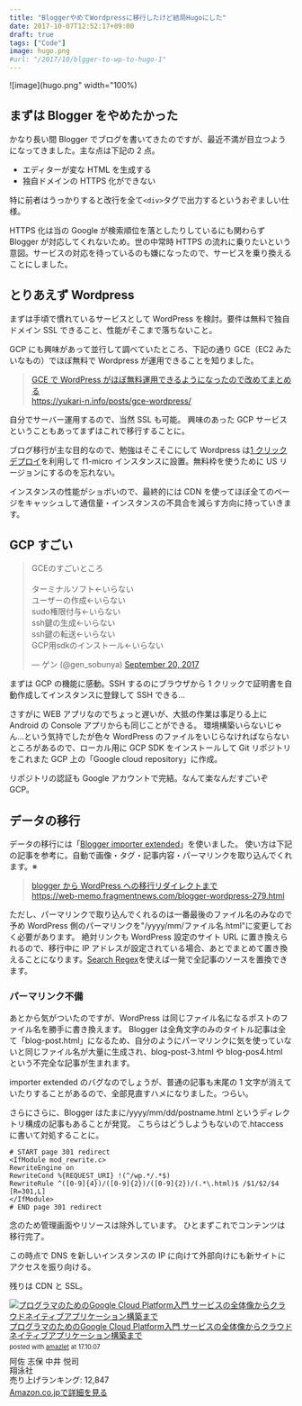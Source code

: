 ```yaml
---
title: "BloggerやめてWordpressに移行したけど結局Hugoにした"
date: 2017-10-07T12:52:17+09:00
draft: true
tags: ["Code"]
image: hugo.png
#url: "/2017/10/blgger-to-wp-to-hugo-1"
---
```


![image](hugo.png" width="100%)

## まずは Blogger をやめたかった

かなり長い間 Blogger でブログを書いてきたのですが、最近不満が目立つようになってきました。主な点は下記の 2 点。

- エディターが変な HTML を生成する
- 独自ドメインの HTTPS 化ができない

特に前者はうっかりすると改行を全て`<div>`タグで出力するというおぞましい仕様。

HTTPS 化は当の Google が検索順位を落としたりしているにも関わらず Blogger が対応してくれないため。世の中常時 HTTPS の流れに乗りたいという意図。サービスの対応を待っているのも嫌になったので、サービスを乗り換えることにしました。

## とりあえず Wordpress

まずは手頃で慣れているサービスとして WordPress を検討。要件は無料で独自ドメイン SSL できること、性能がそこまで落ちないこと。

GCP にも興味があって並行して調べていたところ、下記の通り GCE（EC2 みたいなもの）でほぼ無料で Wordpress が運用できることを知りました。

> [GCE で WordPress がほぼ無料運用できるようになったので改めてまとめる](https://yukari-n.info/posts/gce-wordpress/)\
> https://yukari-n.info/posts/gce-wordpress/

自分でサーバー運用するので、当然 SSL も可能。
興味のあった GCP サービスということもあってまずはこれで移行することに。

ブログ移行が主な目的なので、勉強はそこそこにして Wordpress は[1 クリックデプロイ](https://console.cloud.google.com/launcher/details/click-to-deploy-images/wordpress)を利用して f1-micro インスタンスに設置。無料枠を使うために US リージョンにするのを忘れない。

インスタンスの性能がショボいので、最終的には CDN を使ってほぼ全てのページをキャッシュして通信量・インスタンスの不具合を減らす方向に持っていきます。

## GCP すごい

<blockquote class="twitter-tweet"><p lang="ja" dir="ltr">GCEのすごいところ<br><br>ターミナルソフト←いらない<br>ユーザーの作成←いらない<br>sudo権限付与←いらない<br>ssh鍵の生成←いらない<br>ssh鍵の転送←いらない<br>GCP用sdkのインストール←いらない</p>&mdash; ゲン (@gen_sobunya) <a href="https://twitter.com/gen_sobunya/status/910320028464988160?ref_src=twsrc%5Etfw">September 20, 2017</a></blockquote> <script async src="https://platform.twitter.com/widgets.js" charset="utf-8"></script>

まずは GCP の機能に感動。SSH するのにブラウザから 1 クリックで証明書を自動作成してインスタンスに登録して SSH できる…

さすがに WEB アプリなのでちょっと遅いが、大抵の作業は事足りる上に Android の Console アプリからも同じことができる。
環境構築いらないじゃん…という気持でしたが色々 WordPress のファイルをいじらなければならないところがあるので、ローカル用に GCP SDK をインストールして Git リポジトリをこれまた GCP 上の「Google cloud repository」に作成。

リポジトリの認証も Google アカウントで完結。なんて楽なんだすごいぞ GCP。

## データの移行

データの移行には「[Blogger importer extended](https://ja.wordpress.org/plugins/blogger-importer-extended/)」を使いました。
使い方は下記の記事を参考に。自動で画像・タグ・記事内容・パーマリンクを取り込んでくれます。※

> [blogger から WordPress への移行リダイレクトまで](https://web-memo.fragmentnews.com/blogger-wordpress-279.html)\
> https://web-memo.fragmentnews.com/blogger-wordpress-279.html

ただし、パーマリンクで取り込んでくれるのは一番最後のファイル名のみなので予め WordPress 側のパーマリンクを"/yyyy/mm/ファイル名.html"に変更しておく必要があります。
絶対リンクも WordPress 設定のサイト URL に置き換えられるので、移行中に IP アドレスが設定されている場合、あとでまとめて置き換えることになります。[Search Regex](https://ja.wordpress.org/plugins/search-regex/)を使えば一発で全記事のソースを置換できます。

### パーマリンク不備

あとから気がついたのですが、WordPress は同じファイル名になるポストのファイル名を勝手に書き換えます。
Blogger は全角文字のみのタイトル記事は全て「blog-post.html」になるため、自分のようにパーマリンクに気を使っていないと同じファイル名が大量に生成され、blog-post-3.html や blog-pos4.html という不完全な記事が生まれます。

importer extended のバグなのでしょうが、普通の記事も末尾の 1 文字が消えていたりすることがあるので、全部見直すハメになりました。つらい。

さらにさらに、Blogger はたまに/yyyy/mm/dd/postname.html というディレクトリ構成の記事もあることが発覚。
こちらはどうしようもないので.htaccess に書いて対処することに。

```
# START page 301 redirect
<IfModule mod_rewrite.c>
RewriteEngine on
RewriteCond %{REQUEST_URI} !(^/wp.*/.*$)
RewriteRule ^([0-9]{4})/([0-9]{2})/([0-9]{2})/(.*\.html)$ /$1/$2/$4 [R=301,L]
</IfModule>
# END page 301 redirect
```

念のため管理画面やリソースは除外しています。
ひとまずこれでコンテンツは移行完了。

この時点で DNS を新しいインスタンスの IP に向けて外部向けにも新サイトにアクセスを振り向ける。

残りは CDN と SSL。

<div class="amazlet-box" style="margin-bottom:0px;"><div class="amazlet-image" style="float:left;margin:0px 12px 1px 0px;"><a href="http://www.amazon.co.jp/exec/obidos/ASIN/4798137146/gensobunya-22/ref=nosim/" name="amazletlink" target="_blank"><img src="https://images-fe.ssl-images-amazon.com/images/I/51TXapj99DL._SL160_.jpg" alt="プログラマのためのGoogle Cloud Platform入門 サービスの全体像からクラウドネイティブアプリケーション構築まで" style="border: none;" /></a></div><div class="amazlet-info" style="line-height:120%; margin-bottom: 10px"><div class="amazlet-name" style="margin-bottom:10px;line-height:120%"><a href="http://www.amazon.co.jp/exec/obidos/ASIN/4798137146/gensobunya-22/ref=nosim/" name="amazletlink" target="_blank">プログラマのためのGoogle Cloud Platform入門 サービスの全体像からクラウドネイティブアプリケーション構築まで</a><div class="amazlet-powered-date" style="font-size:80%;margin-top:5px;line-height:120%">posted with <a href="http://www.amazlet.com/" title="amazlet" target="_blank">amazlet</a> at 17.10.07</div></div><div class="amazlet-detail">阿佐 志保 中井 悦司 <br />翔泳社 <br />売り上げランキング: 12,847<br /></div><div class="amazlet-sub-info" style="float: left;"><div class="amazlet-link" style="margin-top: 5px"><a href="http://www.amazon.co.jp/exec/obidos/ASIN/4798137146/gensobunya-22/ref=nosim/" name="amazletlink" target="_blank">Amazon.co.jpで詳細を見る</a></div></div></div><div class="amazlet-footer" style="clear: left"></div></div>
